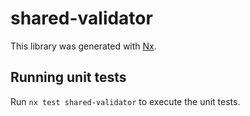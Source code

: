 # shared-validator

This library was generated with [Nx](https://nx.dev).

## Running unit tests

Run `nx test shared-validator` to execute the unit tests.
